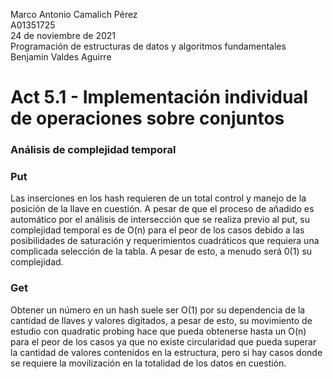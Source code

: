 Marco Antonio Camalich Pérez<br />
  A01351725<br />
  24 de noviembre de 2021<br />
  Programación de estructuras de datos y algoritmos fundamentales<br />
  Benjamin Valdes Aguirre<br />
 # Act 5.1 - Implementación individual de operaciones sobre conjuntos<br />
   
### Análisis de complejidad temporal
### Put
Las inserciones en los hash requieren de un total control y manejo de la posición de la llave en cuestión. A pesar de que el proceso de añadido es automático por el análisis de intersección que se realiza previo al put, su complejidad temporal es de O(n) para el peor de los casos debido a las posibilidades de saturación y requerimientos cuadráticos que requiera una complicada selección de la tabla. A pesar de esto, a menudo será 0(1) su complejidad.

### Get
Obtener un número en un hash suele ser O(1) por su dependencia de la cantidad de llaves y valores digitados, a pesar de esto, su movimiento de estudio con quadratic probing hace que pueda obtenerse hasta un O(n) para el peor de los casos ya que no existe circularidad que pueda superar la cantidad de valores contenidos en la estructura, pero si hay casos donde se requiere la movilización en la totalidad de los datos en cuestión.
